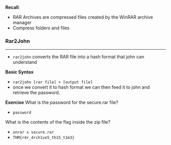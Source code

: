 
**Recall**:
- RAR Archives are compressed files created by the WinRAR archive manager
- Compress folders and files



### Rar2John
------
- `rar2john` converts the RAR file into a hash format that john can understand

**Basic Syntax**
- `rar2john [rar file] > [output file]`
- once we convert it to hash format we can then feed it to john and retrieve the password.


**Exercise**
What is the password for the secure.rar file?
- `password`


What is the contents of the flag inside the zip file?
- `unrar x secure.rar`
- `THM{r4r_4rch1ve5_th15_t1m3}`




